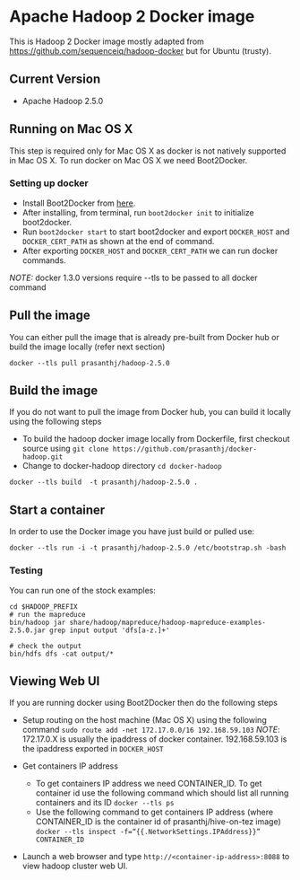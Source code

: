 # Apache Hadoop 2 Docker image


This is Hadoop 2 Docker image mostly adapted from https://github.com/sequenceiq/hadoop-docker but for Ubuntu (trusty).

## Current Version
* Apache Hadoop 2.5.0

## Running on Mac OS X

This step is required only for Mac OS X as docker is not natively supported in Mac OS X. To run docker on Mac OS X we need Boot2Docker.

### Setting up docker

* Install Boot2Docker from [here].
* After installing, from terminal, run `boot2docker init` to initialize boot2docker.
* Run `boot2docker start` to start boot2docker and export `DOCKER_HOST` and `DOCKER_CERT_PATH` as shown at the end of command.
* After exporting `DOCKER_HOST` and `DOCKER_CERT_PATH` we can run docker commands.

*NOTE:* docker 1.3.0 versions require --tls to be passed to all docker command

## Pull the image
You can either pull the image that is already pre-built from Docker hub or build the image locally (refer next section)
```
docker --tls pull prasanthj/hadoop-2.5.0
```

## Build the image
If you do not want to pull the image from Docker hub, you can build it locally using the following steps
* To build the hadoop docker image locally from Dockerfile, first checkout source using
`git clone https://github.com/prasanthj/docker-hadoop.git`
* Change to docker-hadoop directory `cd docker-hadoop`

```
docker --tls build  -t prasanthj/hadoop-2.5.0 .
```
## Start a container

In order to use the Docker image you have just build or pulled use:

```
docker --tls run -i -t prasanthj/hadoop-2.5.0 /etc/bootstrap.sh -bash
```

### Testing

You can run one of the stock examples:

```
cd $HADOOP_PREFIX
# run the mapreduce
bin/hadoop jar share/hadoop/mapreduce/hadoop-mapreduce-examples-2.5.0.jar grep input output 'dfs[a-z.]+'

# check the output
bin/hdfs dfs -cat output/*
```

## Viewing Web UI
If you are running docker using Boot2Docker then do the following steps

 * Setup routing on the host machine (Mac OS X) using the following
   command `sudo route add -net 172.17.0.0/16 192.168.59.103`
_NOTE_: 172.17.0.X is usually the ipaddress of docker container. 192.168.59.103 is the ipaddress exported in `DOCKER_HOST`

 * Get containers IP address
	* To get containers IP address we need CONTAINER_ID. To get container id use the following command which should list all running containers and its ID
	`docker --tls ps`
	* Use the following command to get containers IP address (where CONTAINER_ID is the container id of prasanthj/hive-on-tez image)
	`docker --tls inspect -f=“{{.NetworkSettings.IPAddress}}” CONTAINER_ID`

 * Launch a web browser and type `http://<container-ip-address>:8088` to view hadoop cluster web UI.

[here]:https://github.com/boot2docker/osx-installer/releases
